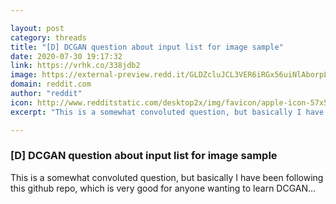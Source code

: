 ```yaml
---

layout: post
category: threads
title: "[D] DCGAN question about input list for image sample"
date: 2020-07-30 19:17:32
link: https://vrhk.co/338jdb2
image: https://external-preview.redd.it/GLDZcluJCL3VER6iRGx56uiNlAborpLFLvS6BRvC3LE.jpg?width=400&height=209.42408377&auto=webp&crop=400:209.42408377,smart&s=5b541b2a86d9e655729204e816d1b846d737f2b9
domain: reddit.com
author: "reddit"
icon: http://www.redditstatic.com/desktop2x/img/favicon/apple-icon-57x57.png
excerpt: "This is a somewhat convoluted question, but basically I have been following this github repo, which is very good for anyone wanting to learn DCGAN..."

---
```


### [D] DCGAN question about input list for image sample

This is a somewhat convoluted question, but basically I have been following this github repo, which is very good for anyone wanting to learn DCGAN...